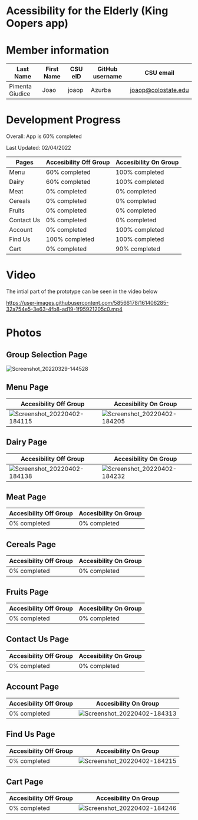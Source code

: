 # Acessibility for the Elderly (King Oopers app)

# Member information

| Last Name |First Name | CSU eID | GitHub username | CSU email |
| --- | --- | --- | --- | --- |
| Pimenta Giudice | Joao | joaop | Azurba | joaop@colostate.edu |


# Development Progress

Overall: App is 60% completed

Last Updated: 02/04/2022

| Pages  | Accesibility Off Group  | Accesibility On Group |
| ------------- | ------------- | ------------- |
| Menu  | 60% completed | 100% completed |
| Dairy  | 60% completed  | 100% completed |
| Meat  | 0% completed | 0% completed |
| Cereals | 0% completed  | 0% completed |
| Fruits  | 0% completed  | 0% completed |
| Contact Us  | 0% completed  | 0% completed |
| Account  | 0% completed | 100% completed |
| Find Us  | 100% completed  | 100% completed |
| Cart  | 0% completed  | 90% completed |




# Video 
The intial part of the prototype can be seen in the video below

https://user-images.githubusercontent.com/58566178/161406285-32a754e5-3e63-4fb8-ad19-1f95921205c0.mp4



# Photos

## Group Selection Page
![Screenshot_20220329-144528](https://user-images.githubusercontent.com/58566178/161406334-fcc5334e-a66a-4810-b9ac-47366ef33389.png)

## Menu Page

| Accesibility Off Group  | Accesibility On Group |
| ------------- | ------------- |
| ![Screenshot_20220402-184115](https://user-images.githubusercontent.com/58566178/161406723-7907b52c-06f5-44dc-b108-e620c0984117.png)|![Screenshot_20220402-184205](https://user-images.githubusercontent.com/58566178/161406794-0c3e9fac-3188-40e2-9db7-94cf3ab6924a.png)|

## Dairy Page
| Accesibility Off Group  | Accesibility On Group |
| ------------- | ------------- |
|![Screenshot_20220402-184138](https://user-images.githubusercontent.com/58566178/161406819-193024ba-c37b-4727-9dba-9e82bd717151.png)| ![Screenshot_20220402-184232](https://user-images.githubusercontent.com/58566178/161406825-bed3c473-3bad-4c5f-88f6-090e4cd3e8c3.png)|

## Meat Page
| Accesibility Off Group  | Accesibility On Group |
| ------------- | ------------- |
| 0% completed | 0% completed |

## Cereals Page
| Accesibility Off Group  | Accesibility On Group |
| ------------- | ------------- |
| 0% completed  | 0% completed |

## Fruits Page
| Accesibility Off Group  | Accesibility On Group |
| ------------- | ------------- |
| 0% completed  | 0% completed |

## Contact Us Page
| Accesibility Off Group  | Accesibility On Group |
| ------------- | ------------- |
| 0% completed  | 0% completed |

## Account Page
| Accesibility Off Group  | Accesibility On Group |
| ------------- | ------------- |
| 0% completed | ![Screenshot_20220402-184313](https://user-images.githubusercontent.com/58566178/161406857-61cde33b-d57d-463a-bf8e-cb49d2de54e7.png)|

## Find Us Page
| Accesibility Off Group  | Accesibility On Group |
| ------------- | ------------- |
| 0% completed  | ![Screenshot_20220402-184215](https://user-images.githubusercontent.com/58566178/161406845-603a421e-e26b-48cb-a083-a8a6fa5b377f.png)|

## Cart Page
| Accesibility Off Group  | Accesibility On Group |
| ------------- | ------------- |
|0% completed  | ![Screenshot_20220402-184246](https://user-images.githubusercontent.com/58566178/161406862-e11c7939-2c01-4faa-aa5d-08da1e126164.png)|




